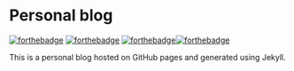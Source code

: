 # Personal blog

[![forthebadge](https://forthebadge.com/images/badges/powered-by-electricity.svg)](https://forthebadge.com)
[![forthebadge](https://forthebadge.com/images/badges/uses-badges.svg)](https://forthebadge.com)
[![forthebadge](https://forthebadge.com/images/badges/made-with-ruby.svg)](https://forthebadge.com)[![forthebadge](https://forthebadge.com/images/badges/made-with-python.svg)](https://forthebadge.com)

This is a personal blog hosted on GitHub pages and generated using Jekyll.

